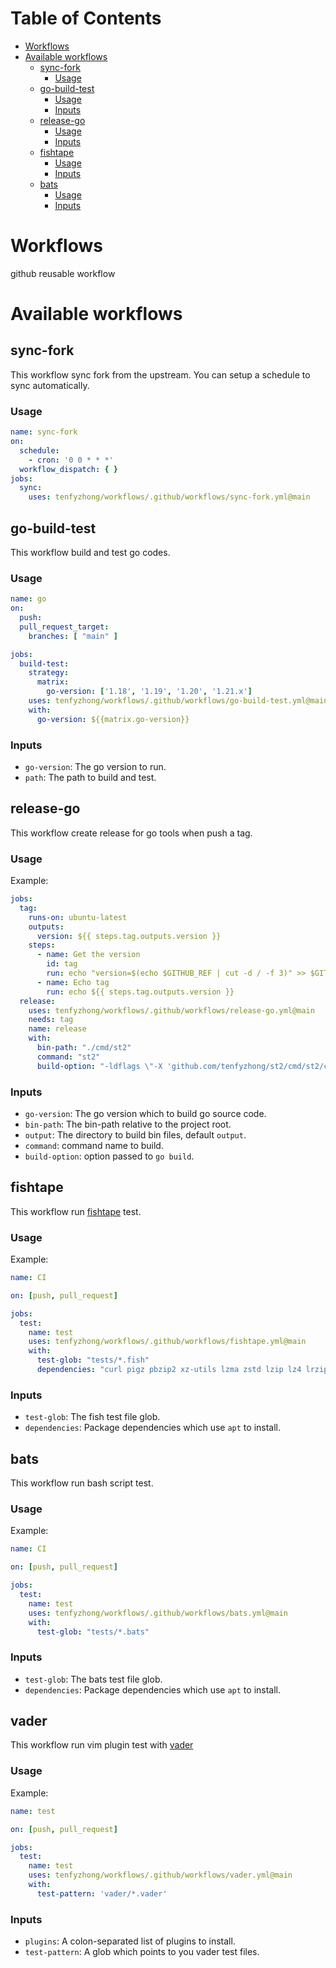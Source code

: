 # Table of Contents
- [Workflows](#workflows)
- [Available workflows](#available-workflows)
  - [sync-fork](#sync-fork)
    - [Usage](#usage)
  - [go-build-test](#go-build-test)
    - [Usage](#usage)
    - [Inputs](#inputs)
  - [release-go](#release-go)
    - [Usage](#usage)
    - [Inputs](#inputs)
  - [fishtape](#fishtape)
    - [Usage](#usage)
    - [Inputs](#inputs)
  - [bats](#bats)
    - [Usage](#usage)
    - [Inputs](#inputs)

# Workflows
github reusable workflow

# Available workflows
## sync-fork
This workflow sync fork from the upstream. You can setup a schedule to sync automatically.
### Usage
```yaml
name: sync-fork
on:
  schedule:
    - cron: '0 0 * * *'
  workflow_dispatch: { }
jobs:
  sync:
    uses: tenfyzhong/workflows/.github/workflows/sync-fork.yml@main
```

## go-build-test
This workflow build and test go codes.
### Usage
```yaml
name: go
on:
  push:
  pull_request_target:
    branches: [ "main" ]

jobs:
  build-test:
    strategy:
      matrix:
        go-version: ['1.18', '1.19', '1.20', '1.21.x']
    uses: tenfyzhong/workflows/.github/workflows/go-build-test.yml@main
    with: 
      go-version: ${{matrix.go-version}}
```

### Inputs
- `go-version`: The go version to run.
- `path`: The path to build and test. 

## release-go
This workflow create release for go tools when push a tag.
### Usage
Example: 
```yaml
jobs:
  tag:
    runs-on: ubuntu-latest
    outputs:
      version: ${{ steps.tag.outputs.version }}
    steps:
      - name: Get the version
        id: tag
        run: echo "version=$(echo $GITHUB_REF | cut -d / -f 3)" >> $GITHUB_OUTPUT
      - name: Echo tag
        run: echo ${{ steps.tag.outputs.version }}
  release:
    uses: tenfyzhong/workflows/.github/workflows/release-go.yml@main
    needs: tag
    name: release
    with:
      bin-path: "./cmd/st2"
      command: "st2"
      build-option: "-ldflags \"-X 'github.com/tenfyzhong/st2/cmd/st2/config.Version=${{ needs.tag.outputs.version }}'\""

```

### Inputs
- `go-version`: The go version which to build go source code.
- `bin-path`: The bin-path relative to the project root.
- `output`: The directory to build bin files, default `output`.
- `command`: command name to build.
- `build-option`: option passed to `go build`.

## fishtape
This workflow run [fishtape](https://github.com/jorgebucaran/fishtape) test.
### Usage
Example:
```yaml
name: CI

on: [push, pull_request]

jobs:
  test:
    name: test
    uses: tenfyzhong/workflows/.github/workflows/fishtape.yml@main
    with:
      test-glob: "tests/*.fish"
      dependencies: "curl pigz pbzip2 xz-utils lzma zstd lzip lz4 lrzip 7zip bzip2 lrzip cpio rar unrar zpaq"
```

### Inputs
- `test-glob`: The fish test file glob.
- `dependencies`: Package dependencies which use `apt` to install. 

## bats
This workflow run bash script test.
### Usage
Example:
```yaml
name: CI

on: [push, pull_request]

jobs:
  test:
    name: test
    uses: tenfyzhong/workflows/.github/workflows/bats.yml@main
    with:
      test-glob: "tests/*.bats"
```

### Inputs
- `test-glob`: The bats test file glob.
- `dependencies`: Package dependencies which use `apt` to install. 

## vader
This workflow run vim plugin test with [vader](https://github.com/junegunn/vader.vim)
### Usage
Example:
```yaml
name: test

on: [push, pull_request]

jobs:
  test:
    name: test
    uses: tenfyzhong/workflows/.github/workflows/vader.yml@main
    with:
      test-pattern: 'vader/*.vader'
```

### Inputs
- `plugins`: A colon-separated list of plugins to install.
- `test-pattern`: A glob which points to you vader test files.

